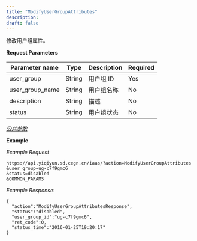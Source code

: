 ```yaml
---
title: "ModifyUserGroupAttributes"
description: 
draft: false
---
```




修改用户组属性。

**Request Parameters**

| Parameter name | Type | Description | Required |
| --- | --- | --- | --- |
| user_group | String | 用户组 ID | Yes |
| user_group_name | String | 用户组名称 | No |
| description | String | 描述 | No |
| status | String | 用户组状态 | No |

[_公共参数_](../../../parameters/)

**Example**

_Example Request_

```
https://api.yiqiyun.sd.cegn.cn/iaas/?action=ModifyUserGroupAttributes
&user_group=ug-c7f9gmc6
&status=disabled
&COMMON_PARAMS
```

_Example Response_:

```
{
  "action":"ModifyUserGroupAttributesResponse",
  "status":"disabled",
  "user_group_id":"ug-c7f9gmc6",
  "ret_code":0,
  "status_time":"2016-01-25T19:20:17"
}
```
